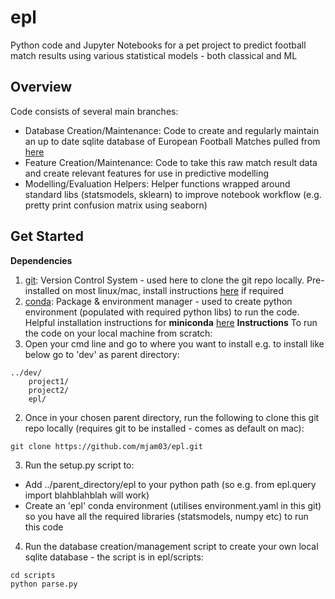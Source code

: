 # epl
Python code and Jupyter Notebooks for a pet project to predict football match results using various statistical models - both classical and ML

## Overview
Code consists of several main branches:
 - Database Creation/Maintenance: Code to create and regularly maintain an up to date sqlite database of European Football Matches pulled from [here](https://www.football-data.co.uk/)
 - Feature Creation/Maintenance: Code to take this raw match result data and create relevant features for use in predictive modelling
 - Modelling/Evaluation Helpers: Helper functions wrapped around standard libs (statsmodels, sklearn) to improve notebook workflow (e.g. pretty print confusion matrix using seaborn)

## Get Started
__Dependencies__
1. [git](https://git-scm.com/): Version Control System - used here to clone the git repo locally. Pre-installed on most linux/mac, install instructions [here](https://git-scm.com/book/en/v2/Getting-Started-Installing-Git) if required
2. [conda](https://docs.conda.io/en/latest/miniconda.html): Package & environment manager - used to create python environment (populated with required python libs) to run the code. Helpful installation instructions for __miniconda__ [here](https://conda.io/projects/conda/en/latest/user-guide/install/macos.html)
__Instructions__
To run the code on your local machine from scratch:
1. Open your cmd line and go to where you want to install e.g. to install like below go to 'dev' as parent directory:
```
../dev/
    project1/
    project2/
    epl/
```
2. Once in your chosen parent directory, run the following to clone this git repo locally (requires git to be installed - comes as default on mac):
```
git clone https://github.com/mjam03/epl.git
```
3. Run the setup.py script to:
 - Add ../parent_directory/epl to your python path (so e.g. from epl.query import blahblahblah will work)
 - Create an 'epl' conda environment (utilises environment.yaml in this git) so you have all the required libraries (statsmodels, numpy etc) to run this code
4. Run the database creation/management script to create your own local sqlite database - the script is in epl/scripts:
```
cd scripts
python parse.py
```
